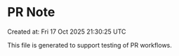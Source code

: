 # PR Note

Created at: Fri 17 Oct 2025 21:30:25 UTC

This file is generated to support testing of PR workflows.
